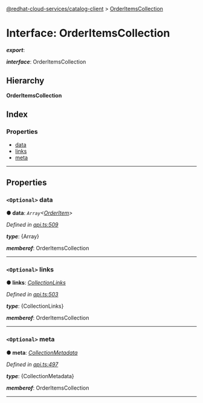 [@redhat-cloud-services/catalog-client](../README.md) > [OrderItemsCollection](../interfaces/orderitemscollection.md)

# Interface: OrderItemsCollection

*__export__*: 

*__interface__*: OrderItemsCollection

## Hierarchy

**OrderItemsCollection**

## Index

### Properties

* [data](orderitemscollection.md#data)
* [links](orderitemscollection.md#links)
* [meta](orderitemscollection.md#meta)

---

## Properties

<a id="data"></a>

### `<Optional>` data

**● data**: *`Array`<[OrderItem](../modules/orderitem.md)>*

*Defined in [api.ts:509](https://github.com/RedHatInsights/javascript-clients/blob/master/packages/catalog/api.ts#L509)*

*__type__*: {Array}

*__memberof__*: OrderItemsCollection

___
<a id="links"></a>

### `<Optional>` links

**● links**: *[CollectionLinks](collectionlinks.md)*

*Defined in [api.ts:503](https://github.com/RedHatInsights/javascript-clients/blob/master/packages/catalog/api.ts#L503)*

*__type__*: {CollectionLinks}

*__memberof__*: OrderItemsCollection

___
<a id="meta"></a>

### `<Optional>` meta

**● meta**: *[CollectionMetadata](collectionmetadata.md)*

*Defined in [api.ts:497](https://github.com/RedHatInsights/javascript-clients/blob/master/packages/catalog/api.ts#L497)*

*__type__*: {CollectionMetadata}

*__memberof__*: OrderItemsCollection

___

